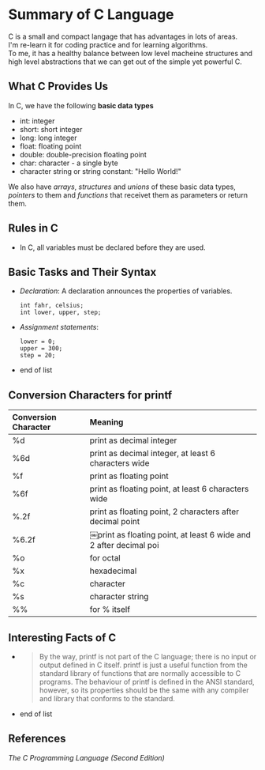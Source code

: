 # Summary of C Language
C is a small and compact langage that has advantages in lots of areas.  
I'm re-learn it for coding practice and for learning algorithms.   
To me, it has a healthy balance between low level macheine structures and high level abstractions that we can get out of the simple yet powerful C.

## What C Provides Us
In C, we have the following __basic data types__

- int: integer
- short: short integer
- long: long integer
- float: floating point
- double: double-precision floating point
- char: character - a single byte
- character string or string constant: "Hello World!" 

We also have _arrays_, _structures_ and _unions_ of these basic data types, _pointers_ to them and _functions_ that receivet them as parameters or return them.

## Rules in C
- In C, all variables must be declared before they are used.

## Basic Tasks and Their Syntax
- _Declaration_: A declaration announces the properties of variables.

  ```
  int fahr, celsius;
  int lower, upper, step;
  ```
- _Assignment statements_: 

  ```
  lower = 0;  upper = 300;  step = 20;
  ```
- end of list

## Conversion Characters for printf

| Conversion Character | Meaning |
| :------------- | :------------- |
| %d | print as decimal integer |
| %6d | print as decimal integer, at least 6 characters wide || %f | print as floating point |
| %6f | print as floating point, at least 6 characters wide |
| %.2f | print as floating point, 2 characters after decimal point |
| %6.2f | ￼print as floating point, at least 6 wide and 2 after decimal poi |
| %o | for octal |
| %x | hexadecimal |
| %c | character |
| %s | character string |
| %% | for % itself |


## Interesting Facts of C
- > By the way, printf is not part of the C language; there is no input or output defined in C itself. printf is just a useful function from the standard library of functions that are normally accessible to C programs. The behaviour of printf is defined in the ANSI standard, however, so its properties should be the same with any compiler and library that conforms to the standard.

- end of list

## References
_The C Programming Language (Second Edition)_